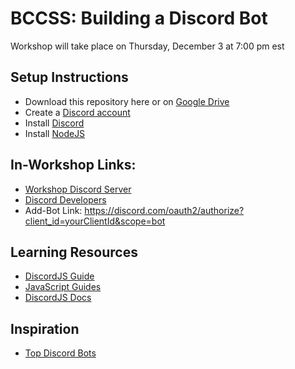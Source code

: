 # BCCSS: Building a Discord Bot

Workshop will take place on Thursday, December 3 at 7:00 pm est

## Setup Instructions
* Download this repository here or on [Google Drive](https://bit.ly/2JnH2nD)
* Create a [Discord account](http://www.discord.com/)
* Install [Discord](http://www.discord.com/)
* Install [NodeJS](https://nodejs.org/en/)

## In-Workshop Links:
* [Workshop Discord Server](https://discord.gg/esfz8D6jFc)
* [Discord Developers](https://discord.com/developers)
* Add-Bot Link: https://discord.com/oauth2/authorize?client_id=yourClientId&scope=bot

## Learning Resources
* [DiscordJS Guide](https://discordjs.guide/)
* [JavaScript Guides](https://discordjs.guide/#before-you-begin)
* [DiscordJS Docs](https://discord.js.org/#/docs/main/stable/general/welcome)

## Inspiration
* [Top Discord Bots](https://top.gg/list/top)

